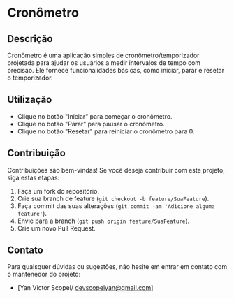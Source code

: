 # Cronômetro

## Descrição
Cronômetro é uma aplicação simples de cronômetro/temporizador projetada para ajudar os usuários a medir intervalos de tempo com precisão. Ele fornece funcionalidades básicas, como iniciar, parar e resetar o temporizador.

## Utilização
- Clique no botão "Iniciar" para começar o cronômetro.
- Clique no botão "Parar" para pausar o cronômetro.
- Clique no botão "Resetar" para reiniciar o cronômetro para 0.

## Contribuição
Contribuições são bem-vindas! Se você deseja contribuir com este projeto, siga estas etapas:
1. Faça um fork do repositório.
2. Crie sua branch de feature (`git checkout -b feature/SuaFeature`).
3. Faça commit das suas alterações (`git commit -am 'Adicione alguma feature'`).
4. Envie para a branch (`git push origin feature/SuaFeature`).
5. Crie um novo Pull Request.
   
## Contato
Para quaisquer dúvidas ou sugestões, não hesite em entrar em contato com o mantenedor do projeto:
- [Yan Victor Scopel/ devscopelyan@gmail.com]

